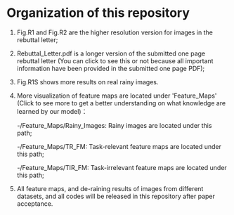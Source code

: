 # Organization of this repository
1. Fig.R1 and Fig.R2 are the higher resolution version for images in the rebuttal letter;
2. Rebuttal_Letter.pdf is a longer version of the submitted one page rebuttal letter (You can click to see this or not because all important information have been provided in the submitted one page PDF);
3. Fig.R1S shows more results on real rainy images.
4. More visualization of feature maps are located under 'Feature_Maps' (Click to see more to get a better understanding on what knowledge are learned by our model)：

	-/Feature_Maps/Rainy_Images: Rainy images are located under this path;
	
	-/Feature_Maps/TR_FM: Task-relevant feature maps are located under this path;
	
	-/Feature_Maps/TIR_FM: Task-irrelevant feature maps are located under this path;
  
5. All feature maps, and de-raining results of images from different datasets,  and all codes will be released in this repository after paper acceptance.
